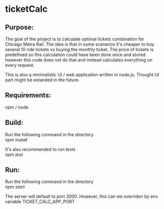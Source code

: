 # ticketCalc

## Purpose:
The goal of the project is to calculate optimal tickets combination for Chicago Metra Rail. The idea is that in some scenarios it's cheaper to buy several 10 ride tickets vs buying the monthly ticket. The price of tickets is predefined so this calculation could have been done once and stored however this code does not do that and instead calculates everything on every request.

This is also a minimalistic UI / web application written in node.js. Thought UI part might be extanded in the future.

## Requirements:
npm / node

## Build:
Run the following command in the directory <br/>
<i>npm install</i>

It's also recommended to run tests <br/>
<i>npm test</i>

## Run:
Run the following command in the directory <br/>
<i>npm start</i>

The server will default to port 3000. However, this can we overriden by
env variable TICKET_CALC_APP_PORT
